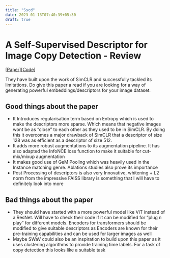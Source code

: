```yaml
---
title: "Sscd"
date: 2023-01-13T07:40:39+05:30
draft: true
---
```


# A Self-Supervised Descriptor for Image Copy Detection - Review

[[Paper](https://arxiv.org/abs/2202.10261)][[Code](https://github.com/facebookresearch/sscd-copy-detection)]

They have built upon the work of SimCLR and successfully tackled its limitations.
Do give this paper a read if you are looking for a way of generating powerful embeddings/descriptors for your image dataset.  

## Good things about the paper

- It Introduces regularisation term based on Entropy which is used to make the descriptors more sparse. Which means that negative images wont be as “close” to each other as they used to be in SimCLR. By doing this it overcomes a major drawback of SimCLR that a descriptor of size 128 was as efficient as a descriptor of size 512.
- It adds more robust augmentations to its augmentation pipeline. It has also adapted the InfoNCE loss function to make it suitable for cut-mix/mixup augmentation
- It makes good use of GeM Pooling which was heavily used in the Instance matching genre. Ablations studies also prove its importance
- Post Processing of descriptors is also very Innovative, whitening + L2 norm from the impressive FAISS library is something that I will have to definitely look into more

## Bad things about the paper

- They should have started with a more powerful model like ViT instead of a ResNet. Will have to check their code if it can be modified for “plug n play” for different models. Encoders for transformers should be modified to give suitable descriptors as Encoders are known for their pre-training capabilities and can be used for larger images as well
- Maybe SWaV could also be an inspiration to build upon this paper as it uses clustering algorithms to provide training time labels. For a task of copy detection this looks like a suitable task